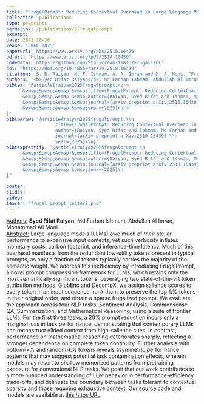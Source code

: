 ```yaml
---
title: "FrugalPrompt: Reducing Contextual Overhead in Large Language Models via Token Attribution"
collection: publications
type: preprints
permalink: /publications/6-frugalprompt
excerpt: 
date: 2025-10-30
venue: 'LREC 2025'
paperurl: 'https://www.arxiv.org/abs/2510.16439'
pdfurl: 'https://www.arxiv.org/pdf/2510.16439'
codedata: 'https://github.com/Starscream-11813/Frugal-ICL'
doi: 'https://doi.org/10.48550/arXiv.2510.16439'
citation: 'S. R. Raiyan, M. F. Ishmam, A. A. Imran and M. A. Moni, “FrugalPrompt: Reducing Contextual Overhead in Large Language Models via Token Attribution,” arXiv preprint arXiv:2510.16439, 2025.'
authors: '<b>Syed Rifat Raiyan</b>, Md Farhan Ishmam, Abdullah Al Imran, Mohammad Ali Moni.'
bibtex: '@article{raiyan2025frugalprompt,<br>
      &emsp;&emsp;&emsp;&emsp;title={FrugalPrompt: Reducing Contextual Overhead in Large Language Models via Token Attribution},<br> 
      &emsp;&emsp;&emsp;&emsp;author={Raiyan, Syed Rifat and Ishmam, Md Farhan and Imran, Abdullah Al and Moni, Mohammad Ali},<br>
      &emsp;&emsp;&emsp;&emsp;journal={arXiv preprint arXiv:2510.16439},<br>
      &emsp;&emsp;&emsp;&emsp;year={2025}<br>
}'
bibtexraw: "@article{raiyan2025frugalprompt,\\n
                  title={FrugalPrompt: Reducing Contextual Overhead in Large Language Models via Token Attribution},\\n 
                  author={Raiyan, Syed Rifat and Ishmam, Md Farhan and Imran, Abdullah Al and Moni, Mohammad Ali},\\n
                  journal={arXiv preprint arXiv:2510.16439},\\n
                  year={2025}\\n}"
bibtexprettify: "@article{raiyan2025frugalprompt,\n
      &emsp;&emsp;&emsp;&emsp;title={FrugalPrompt: Reducing Contextual Overhead in Large Language Models via Token Attribution},\n 
      &emsp;&emsp;&emsp;&emsp;author={Raiyan, Syed Rifat and Ishmam, Md Farhan and Imran, Abdullah Al and Moni, Mohammad Ali},\n
      &emsp;&emsp;&emsp;&emsp;journal={arXiv preprint arXiv:2510.16439},\n
      &emsp;&emsp;&emsp;&emsp;year={2025}\n
}"

poster: 
slides: 
video: 
teaser: "frugal_prompt_teaser2.png"
---
```

<u>Authors:</u> **Syed Rifat Raiyan**, Md Farhan Ishmam, Abdullah Al Imran, Mohammad Ali Moni.
<br>
<u>Abstract:</u> Large language models (LLMs) owe much of their stellar performance to expansive input contexts, yet such verbosity inflates monetary costs, carbon footprint, and inference-time latency. Much of this overhead manifests from the redundant low-utility tokens present in typical prompts, as only a fraction of tokens typically carries the majority of the semantic weight. We address this inefficiency by introducing FrugalPrompt, a novel prompt compression framework for LLMs, which retains only the most semantically significant tokens. Leveraging two state-of-the-art token attribution methods, GlobEnc and DecompX, we assign salience scores to every token in an input sequence, rank them to preserve the top-k% tokens in their original order, and obtain a sparse frugalized prompt. We evaluate the approach across four NLP tasks: Sentiment Analysis, Commonsense QA, Summarization, and Mathematical Reasoning, using a suite of frontier LLMs. For the first three tasks, a 20% prompt reduction incurs only a marginal loss in task performance, demonstrating that contemporary LLMs can reconstruct elided context from high-salience cues. In contrast, performance on mathematical reasoning deteriorates sharply, reflecting a stronger dependence on complete token continuity. Further analysis with bottom-k% and random-k% tokens reveals asymmetric performance patterns that may suggest potential task contamination effects, wherein models may resort to shallow memorized patterns from pretraining exposure for conventional NLP tasks. We posit that our work contributes to a more nuanced understanding of LLM behavior in performance-efficiency trade-offs, and delineate the boundary between tasks tolerant to contextual sparsity and those requiring exhaustive context. Our source code and models are available at <a href="https://github.com/Starscream-11813/Frugal-ICL">this https URL</a>.
<br>
<!-- [[PDF]](https://arxiv.org/ftp/arxiv/papers/2305/2305.06595.pdf) [[Code/Data]](https://github.com/mohsinulkabir14/BanglaBook) -->